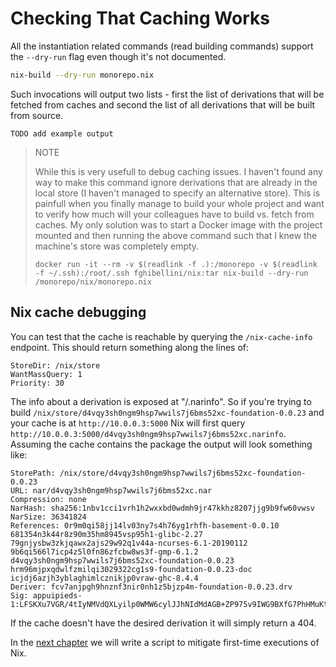 
# Checking That Caching Works

All the instantiation related commands (read building commands) support the `--dry-run` flag even though it's not documented.

```bash
nix-build --dry-run monorepo.nix
```

Such invocations will output two lists - first the list of derivations that will be fetched from caches and second the list of
all derivations that will be built from source.

```
TODO add example output
```

> NOTE
>
> While this is very usefull to debug caching issues.
> I haven't found any way to make this command ignore derivations that are already in the local store (I haven't managed to specify an alternative store).
> This is painfull when you finally manage to build your whole project and want to verify how much will your colleagues have to build vs. fetch from caches.
> My only solution was to start a Docker image with the project mounted and then running the above command such that I knew the machine's store was completely empty.
>
> ```
> docker run -it --rm -v $(readlink -f .):/monorepo -v $(readlink -f ~/.ssh):/root/.ssh fghibellini/nix:tar nix-build --dry-run /monorepo/nix/monorepo.nix
> ```

## Nix cache debugging

You can test that the cache is reachable by querying the `/nix-cache-info` endpoint. This should return something along the lines of:

```
StoreDir: /nix/store
WantMassQuery: 1
Priority: 30
```

The info about a derivation is exposed at "/<hash of the derivation>.narinfo".
So if you're trying to build `/nix/store/d4vqy3sh0ngm9hsp7wwils7j6bms52xc-foundation-0.0.23` and your cache is at `http://10.0.0.3:5000` Nix will first
query `http://10.0.0.3:5000/d4vqy3sh0ngm9hsp7wwils7j6bms52xc.narinfo`. Assuming the cache contains the package the output will look something like:

```
StorePath: /nix/store/d4vqy3sh0ngm9hsp7wwils7j6bms52xc-foundation-0.0.23
URL: nar/d4vqy3sh0ngm9hsp7wwils7j6bms52xc.nar
Compression: none
NarHash: sha256:1nbv1cci1vrh1h2wxxbd0wdmh9jr47kkhz8207jjg9b9fw60vwsv
NarSize: 36341824
References: 0r9m0qi58jj14lv03ny7s4h76yg1rhfh-basement-0.0.10 681354n3k44r8z90m35hm8945vsp95h1-glibc-2.27 79gnjysbw3zkjqawx2ajs29w92q1v44a-ncurses-6.1-20190112 9b6qi566l7icp4z5l0fn86zfcbw8ws3f-gmp-6.1.2 d4vqy3sh0ngm9hsp7wwils7j6bms52xc-foundation-0.0.23 hrm96mjpxqdwlfzmilqi3029322cg1s9-foundation-0.0.23-doc icjdj6azjh3yblaghimlcznikjp0vraw-ghc-8.4.4
Deriver: fcv7anjpgh9hnznf3nir0nh1z5bjzp4m-foundation-0.0.23.drv
Sig: appuipieds-1:LFSKXu7VGR/4tIyNMVdQXLyilp0WMW6cylJJhNIdMdAGB+ZP975v9IWG9BXfG7PhHMuKtT4jmBj/tunyZ7E4Dg==
```

If the cache doesn't have the desired derivation it will simply return a 404.


In the [next chapter](../prefetch-nixpkgs.sh) we will write a script to mitigate first-time executions of Nix.
